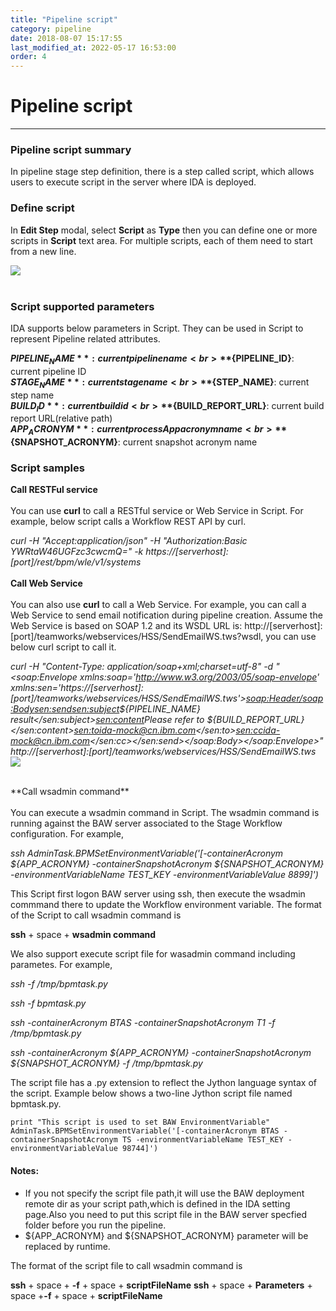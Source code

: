 ```yaml
---
title: "Pipeline script"
category: pipeline
date: 2018-08-07 15:17:55
last_modified_at: 2022-05-17 16:53:00
order: 4
---
```


# Pipeline script
***

### Pipeline script summary

  In pipeline stage step definition, there is a step called script, which allows users to execute script in the server where IDA is deployed.

### Define script

  In **Edit Step** modal, select **Script** as **Type** then you can define one or more scripts in **Script** text area. For multiple scripts, each of them need to start from a new line.

  ![][pipeline_create_script]
  <br>
  <br>
 

### Script supported parameters

  IDA supports below parameters in Script. They can be used in Script to represent Pipeline related attributes.

  **${PIPELINE_NAME}**: current pipeline name
  <br>
  **${PIPELINE_ID}**: current pipeline ID
  <br>
  **${STAGE_NAME}**: current stage name
  <br>
  **${STEP_NAME}**: current step name
  <br>
  **${BUILD_ID}**: current build id
  <br>
  **${BUILD_REPORT_URL}**: current build report URL(relative path)
  <br>
  **${APP_ACRONYM}**: current processApp acronym name
  <br>
  **${SNAPSHOT_ACRONYM}**: current snapshot acronym name

### Script samples
**Call RESTFul service**
  <br>
  <br>
   You can use **curl** to call a RESTful service or Web Service in Script. For example, below script calls a Workflow REST API by curl.

  *curl -H "Accept:application/json" -H "Authorization:Basic YWRtaW46UGFzc3cwcmQ=" -k https://[serverhost]:[port]/rest/bpm/wle/v1/systems*
  <br>
  <br>
  **Call Web Service**
  <br>
  <br>
  You can also use **curl** to call a Web Service.  For example, you can call a Web Service to send email notification during pipeline creation. Assume the Web Service is based on SOAP 1.2 and its WSDL URL is: http://[serverhost]:[port]/teamworks/webservices/HSS/SendEmailWS.tws?wsdl, you can use below curl script to call it.

*curl -H "Content-Type: application/soap+xml;charset=utf-8" -d "<soap:Envelope xmlns:soap='http://www.w3.org/2003/05/soap-envelope' xmlns:sen='https://[serverhost]:[port]/teamworks/webservices/HSS/SendEmailWS.tws'><soap:Header/><soap:Body><sen:send><sen:subject>${PIPELINE_NAME} result</sen:subject><sen:content>Please refer to ${BUILD_REPORT_URL}</sen:content><sen:to>ida-mock@cn.ibm.com</sen:to><sen:cc>ida-mock@cn.ibm.com</sen:cc></sen:send></soap:Body></soap:Envelope>" http://[serverhost]:[port]/teamworks/webservices/HSS/SendEmailWS.tws*
![][pipeline_email_script]

  <br>
  **Call wsadmin command**
  <br>
  <br>
   You can execute a wsadmin command in Script. The wsadmin command is running against the BAW server associated to the Stage Workflow configuration. For example,

  *ssh AdminTask.BPMSetEnvironmentVariable('[-containerAcronym ${APP_ACRONYM} -containerSnapshotAcronym ${SNAPSHOT_ACRONYM} -environmentVariableName TEST_KEY -environmentVariableValue 8899]')*

  This Script first logon BAW server using ssh, then execute the wsadmin commmand there to update the Workflow environment variable. The format of the Script to call wsadmin command is

**ssh** + space + **wsadmin command**

  We also support execute script file for wasadmin command including parametes. For example,

  *ssh -f /tmp/bpmtask.py*

  *ssh -f bpmtask.py* 

  *ssh -containerAcronym BTAS -containerSnapshotAcronym T1 -f /tmp/bpmtask.py*

  *ssh -containerAcronym ${APP_ACRONYM} -containerSnapshotAcronym ${SNAPSHOT_ACRONYM} -f /tmp/bpmtask.py*
  
  The script file has a .py extension to reflect the Jython language syntax of the script.  Example below shows a two-line Jython script file named bpmtask.py.
  
  ``` 
  print "This script is used to set BAW EnvironmentVariable"
  AdminTask.BPMSetEnvironmentVariable('[-containerAcronym BTAS -containerSnapshotAcronym TS -environmentVariableName TEST_KEY -environmentVariableValue 98744]')
  ``` 
#### Notes:
  - If you not specify the script file path,it will use the BAW deployment remote dir as your script path,which is defined in the IDA setting page.Also you need to put this script file in the BAW server specfied folder before you run the pipeline.
  - ${APP_ACRONYM} and ${SNAPSHOT_ACRONYM} parameter will be replaced by runtime.

The format of the script file to call wsadmin command is

**ssh** + space + **-f** + space + **scriptFileName**
**ssh** + space +  **Parameters**  + space +**-f** + space + **scriptFileName**

[pipeline_create_script]: ../images/pipeline/pipeline_create_script.png
[pipeline_email_script]: ../images/pipeline/pipeline_email_script.png

